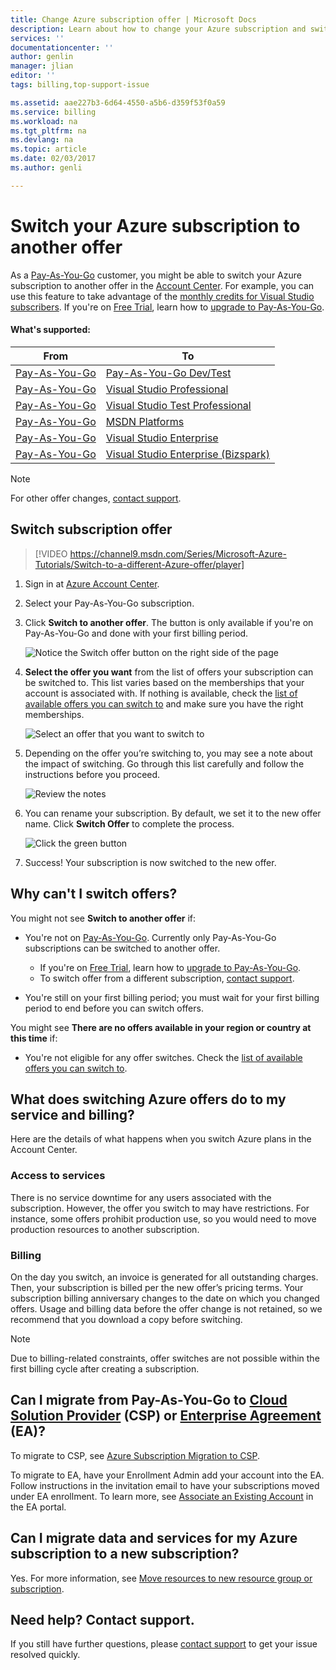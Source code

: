 ```yaml
---
title: Change Azure subscription offer | Microsoft Docs
description: Learn about how to change your Azure subscription and switch to a different offer using the subscription management portal
services: ''
documentationcenter: ''
author: genlin
manager: jlian
editor: ''
tags: billing,top-support-issue

ms.assetid: aae227b3-6d64-4550-a5b6-d359f53f0a59
ms.service: billing
ms.workload: na
ms.tgt_pltfrm: na
ms.devlang: na
ms.topic: article
ms.date: 02/03/2017
ms.author: genli

---
```

# Switch your Azure subscription to another offer
As a [Pay-As-You-Go](https://azure.microsoft.com/offers/ms-azr-0003p/) customer, you might be able to switch your Azure subscription to another offer in the [Account Center](https://account.windowsazure.com/Subscriptions). For example, you can use this feature to take advantage of the [monthly credits for Visual Studio subscribers](https://azure.microsoft.com/pricing/member-offers/msdn-benefits-details/). If you're on [Free Trial](https://azure.microsoft.com/free/), learn how to [upgrade to Pay-As-You-Go](billing-upgrade-azure-subscription.md).

#### What's supported:
| From | To |
| --- | --- |
| [Pay-As-You-Go](https://azure.microsoft.com/offers/ms-azr-0003p/) |[Pay-As-You-Go Dev/Test](https://azure.microsoft.com/offers/ms-azr-0023p/) |
| [Pay-As-You-Go](https://azure.microsoft.com/offers/ms-azr-0003p/) |[Visual Studio Professional](https://azure.microsoft.com/offers/ms-azr-0059p/) |
| [Pay-As-You-Go](https://azure.microsoft.com/offers/ms-azr-0003p/) |[Visual Studio Test Professional](https://azure.microsoft.com/offers/ms-azr-0060p/) |
| [Pay-As-You-Go](https://azure.microsoft.com/offers/ms-azr-0003p/) |[MSDN Platforms](https://azure.microsoft.com/offers/ms-azr-0062p/) |
| [Pay-As-You-Go](https://azure.microsoft.com/offers/ms-azr-0003p/) |[Visual Studio Enterprise](https://azure.microsoft.com/offers/ms-azr-0063p/) |
| [Pay-As-You-Go](https://azure.microsoft.com/offers/ms-azr-0003p/) |[Visual Studio Enterprise (Bizspark)](https://azure.microsoft.com/offers/ms-azr-0064p/) |

> [!NOTE]
> For other offer changes, [contact support](https://portal.azure.com/?#blade/Microsoft_Azure_Support/HelpAndSupportBlade).
> 
> 

## Switch subscription offer
> [!VIDEO https://channel9.msdn.com/Series/Microsoft-Azure-Tutorials/Switch-to-a-different-Azure-offer/player]
> 
> 

1. Sign in at [Azure Account Center](https://account.windowsazure.com/Subscriptions).
2. Select your Pay-As-You-Go subscription.
3. Click **Switch to another offer**. The button is only available if you're on Pay-As-You-Go and done with your first billing period.
   
   ![Notice the Switch offer button on the right side of the page](./media/billing-how-to-switch-azure-offer/switchbutton.png)
4. **Select the offer you want** from the list of offers your subscription can be switched to. This list varies based on the memberships that your account is associated with. If nothing is available, check the [list of available offers you can switch to](#whats-supported) and make sure you have the right memberships. 
   
   ![Select an offer that you want to switch to](./media/billing-how-to-switch-azure-offer/selectoffer.png)
5. Depending on the offer you’re switching to, you may see a note about the impact of switching. Go through this list carefully and follow the instructions before you proceed.
   
   ![Review the notes](./media/billing-how-to-switch-azure-offer/thingstonote.png)
6. You can rename your subscription. By default, we set it to the new offer name. Click **Switch Offer** to complete the process.
   
   ![Click the green button](./media/billing-how-to-switch-azure-offer/confirmpage.png)
7. Success! Your subscription is now switched to the new offer.

## Why can't I switch offers?
You might not see **Switch to another offer** if:

* You're not on [Pay-As-You-Go](https://azure.microsoft.com/offers/ms-azr-0003p/). Currently only Pay-As-You-Go subscriptions can be switched to another offer.
  
  * If you're on [Free Trial](https://azure.microsoft.com/free/), learn how to [upgrade to Pay-As-You-Go](billing-upgrade-azure-subscription.md).
  * To switch offer from a different subscription, [contact support](https://portal.azure.com/?#blade/Microsoft_Azure_Support/HelpAndSupportBlade).
* You're still on your first billing period; you must wait for your first billing period to end before you can switch offers.

You might see **There are no offers available in your region or country at this time** if:

* You're not eligible for any offer switches. Check the [list of available offers you can switch to](#whats-supported).

## What does switching Azure offers do to my service and billing?
Here are the details of what happens when you switch Azure plans in the Account Center.

### Access to services
There is no service downtime for any users associated with the subscription. However, the offer you switch to may have restrictions. For instance, some offers prohibit production use, so you would need to move production resources to another subscription.

### Billing
On the day you switch, an invoice is generated for all outstanding charges. Then, your subscription is billed per the new offer’s pricing terms. Your subscription billing anniversary changes to the date on which you changed offers. Usage and billing data before the offer change is not retained, so we recommend that you download a copy before switching.

> [!NOTE]
> Due to billing-related constraints, offer switches are not possible within the first billing cycle after creating a subscription.
> 
> 

## Can I migrate from Pay-As-You-Go to [Cloud Solution Provider](https://partner.microsoft.com/Solutions/cloud-reseller-overview) (CSP) or [Enterprise Agreement](https://azure.microsoft.com/pricing/enterprise-agreement/) (EA)?
To migrate to CSP, see [Azure Subscription Migration to CSP](https://blogs.technet.microsoft.com/hybridcloudbp/2016/08/26/azure-subscription-migration-to-csp/).

To migrate to EA, have your Enrollment Admin add your account into the EA. Follow instructions in the invitation email to have your subscriptions moved under EA enrollment. To learn more, see [Associate an Existing Account](https://ea.azure.com/helpdocs/associateExistingAccount) in the EA portal.

## Can I migrate data and services for my Azure subscription to a new subscription?
Yes. For more information, see [Move resources to new resource group or subscription](../azure-resource-manager/resource-group-move-resources.md).

## Need help? Contact support.
If you still have further questions, please [contact support](https://portal.azure.com/?#blade/Microsoft_Azure_Support/HelpAndSupportBlade) to get your issue resolved quickly.

